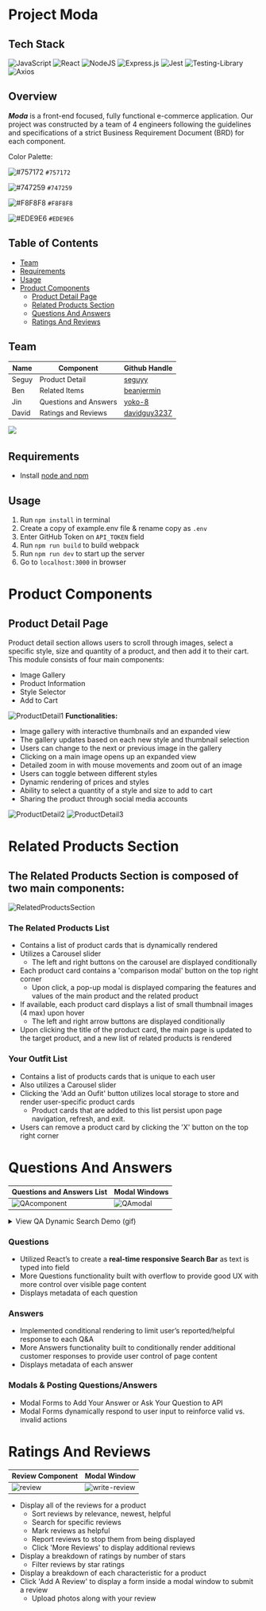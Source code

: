 # Project Moda

## Tech Stack 
![JavaScript](https://img.shields.io/badge/javascript-%23323330.svg?style=for-the-badge&logo=javascript&logoColor=%23F7DF1E)
![React](https://img.shields.io/badge/react-%2320232a.svg?style=for-the-badge&logo=react&logoColor=%2361DAFB)
![NodeJS](https://img.shields.io/badge/node.js-6DA55F?style=for-the-badge&logo=node.js&logoColor=white)
![Express.js](https://img.shields.io/badge/express.js-%23404d59.svg?style=for-the-badge&logo=express&logoColor=%2361DAFB)
![Jest](https://img.shields.io/badge/-jest-%23C21325?style=for-the-badge&logo=jest&logoColor=white)
![Testing-Library](https://img.shields.io/badge/-TestingLibrary-%23E33332?style=for-the-badge&logo=testing-library&logoColor=white)
![Axios](https://img.shields.io/badge/-Axios-671ddf?logo=axios&amp;logoColor=black&amp;style=for-the-badge)

## Overview
**_Moda_** is a front-end focused, fully functional e-commerce application. Our project was constructed by a team of 4 engineers following the guidelines and specifications of a strict Business Requirement Document (BRD) for each component. 


Color Palette: 

![#757172](https://placehold.co/15x15/757172/757172.png) `#757172` 

![#747259](https://placehold.co/15x15/747259/747259.png) `#747259` 

![#F8F8F8](https://placehold.co/15x15/F8F8F8/F8F8F8.png) `#F8F8F8` 

![#EDE9E6](https://placehold.co/15x15/EDE9E6/EDE9E6.png) `#EDE9E6`

## Table of Contents
* [Team](#team)
* [Requirements](#requirements)
* [Usage](#usage)
* [Product Components](#product-components)
  * [Product Detail Page](#product-detail-page)
  * [Related Products Section](#related-products-section)
  * [Questions And Answers](#questions-and-answers)
  * [Ratings And Reviews](#ratings-and-reviews)

## Team
| Name | Component | Github Handle |
|---|---|---|
| Seguy | Product Detail | [seguyy](https://github.com/seguyy) |
| Ben | Related Items | [beanjermin](https://github.com/beanjermin) |
| Jin | Questions and Answers | [yoko-8](https://github.com/yoko-8) |
| David | Ratings and Reviews | [davidguy3237](https://github.com/davidguy3237) |
<a href="https://github.com/Coffea-Exotica-Enticers/FEC/graphs/contributors">
  <img src="https://contrib.rocks/image?repo=Coffea-Exotica-Enticers/FEC" />
</a>

## Requirements
* Install [node and npm](https://docs.npmjs.com/downloading-and-installing-node-js-and-npm)

## Usage
1) Run `npm install` in terminal
2) Create a copy of example.env file & rename copy as `.env`
3) Enter GitHub Token on `API_TOKEN` field
4) Run `npm run build` to build webpack
5) Run `npm run dev` to start up the server
6) Go to `localhost:3000` in browser


# Product Components

## Product Detail Page
Product detail section allows users to scroll through images, select a specific style, size and quantity of a product, and then add it to their cart. This module consists of four main components: 
* Image Gallery
* Product Information
* Style Selector
* Add to Cart 

![ProductDetail1](https://github.com/Coffea-Exotica-Enticers/FEC/assets/33603288/4391fb90-4004-4e0c-825a-42cbe3e4f316)
**Functionalities:**
* Image gallery with interactive thumbnails and an expanded view
* The gallery updates based on each new style and thumbnail selection
* Users can change to the next or previous image in the gallery
* Clicking on a main image opens up an expanded view
* Detailed zoom in with mouse movements and zoom out of an image
* Users can toggle between different styles
* Dynamic rendering of prices and styles
* Ability to select a quantity of a style and size to add to cart
* Sharing the product through social media accounts

![ProductDetail2](https://github.com/Coffea-Exotica-Enticers/FEC/assets/33603288/b361f857-42bd-4ebd-b310-c08d53916da8) ![ProductDetail3](https://github.com/Coffea-Exotica-Enticers/FEC/assets/33603288/d70939d3-a20b-4ed5-bb04-b3696373b8c8)

# Related Products Section
## The Related Products Section is composed of two main components:

![RelatedProductsSection](https://github.com/Coffea-Exotica-Enticers/FEC/assets/114632224/9269cd77-a3b9-4905-a00f-a2baf5dcc36a)


### The Related Products List
 * Contains a list of product cards that is dynamically rendered
 * Utilizes a Carousel slider
   * The left and right buttons on the carousel are displayed conditionally
 * Each product card contains a 'comparison modal' button on the top right corner
   * Upon click, a pop-up modal is displayed comparing the features and values of the main product and the related product
 * If available, each product card displays a list of small thumbnail images (4 max) upon hover
   * The left and right arrow buttons are displayed conditionally 
 * Upon clicking the title of the product card, the main page is updated to the target product, and a new list of related products is rendered
### Your Outfit List
 * Contains a list of products cards that is unique to each user
 * Also utilizes a Carousel slider
 * Clicking the 'Add an Oufit' button utilizes local storage to store and render user-specific product cards
   * Product cards that are added to this list persist upon page navigation, refresh, and exit.
 * Users can remove a product card by clicking the 'X' button on the top right corner

# Questions And Answers
| Questions and Answers List | Modal Windows |
|---|---|
|![QAcomponent](https://github.com/Coffea-Exotica-Enticers/FEC/assets/106457612/1d4c7d44-8e25-43a0-9b50-9a08a556f546)|![QAmodal](https://github.com/Coffea-Exotica-Enticers/FEC/assets/106457612/06dc11c3-e3d0-4e6d-b8e8-efe690cc1f9d)|

<details>
  <summary>View QA Dynamic Search Demo (gif)</summary>
  <img src="/client/dist/assets/qaDemo.gif" width=50% />
</details>
 
### Questions
* Utilized React’s to create a **real-time responsive Search Bar** as text is typed into field
* More Questions functionality built with overflow to provide good UX with more control over visible page content
* Displays metadata of each question

### Answers
* Implemented conditional rendering to limit user’s reported/helpful response to each Q&A 
* More Answers functionality built to conditionally render additional customer responses to provide user control of page content
* Displays metadata of each answer

### Modals & Posting Questions/Answers
* Modal Forms to Add Your Answer or Ask Your Question to API
* Modal Forms dynamically respond to user input to reinforce valid vs. invalid actions

# Ratings And Reviews
| Review Component | Modal Window |
|---|---|
| ![review](https://github.com/Coffea-Exotica-Enticers/FEC/assets/112038666/e7dc278a-fbac-48ca-a720-5d5c0a60c1cb) | ![write-review](https://github.com/Coffea-Exotica-Enticers/FEC/assets/112038666/64f25d20-e0a7-4fec-838d-a07e4074121b) |
- Display all of the reviews for a product
  - Sort reviews by relevance, newest, helpful
  - Search for specific reviews
  - Mark reviews as helpful
  - Report reviews to stop them from being displayed
  - Click 'More Reviews' to display additional reviews
- Display a breakdown of ratings by number of stars
  - Filter reviews by star ratings
- Display a breakdown of each characteristic for a product
- Click 'Add A Review' to display a form inside a modal window to submit a review
  - Upload photos along with your review

